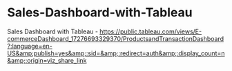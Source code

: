 # Sales-Dashboard-with-Tableau
Sales Dashboard with Tableau - https://public.tableau.com/views/E-commerceDashboard_17276693329370/ProductsandTransactionDashboard?:language=en-US&amp;publish=yes&amp;:sid=&amp;:redirect=auth&amp;:display_count=n&amp;:origin=viz_share_link
